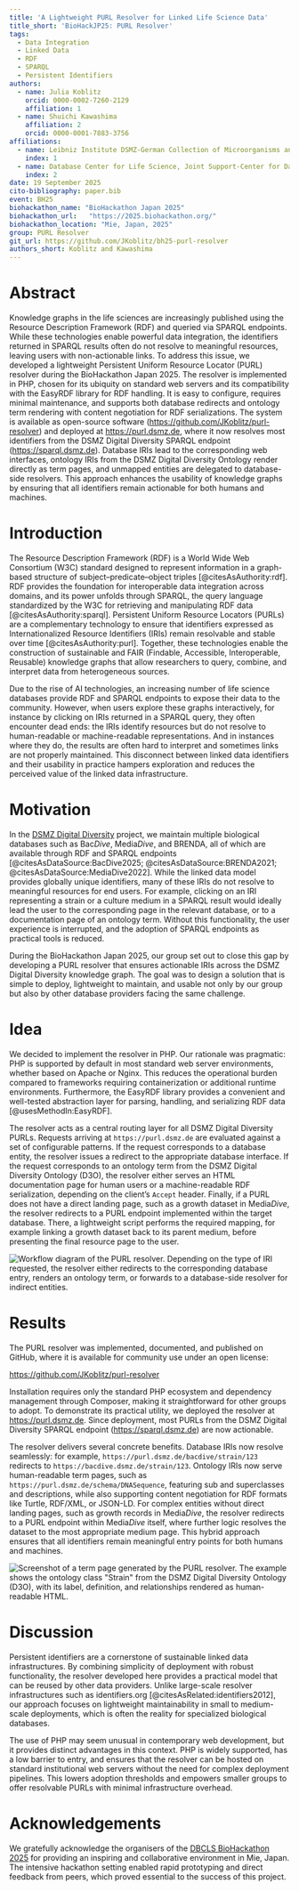 ```yaml
---
title: 'A Lightweight PURL Resolver for Linked Life Science Data'
title_short: 'BioHackJP25: PURL Resolver'
tags:
  - Data Integration
  - Linked Data
  - RDF
  - SPARQL
  - Persistent Identifiers
authors:
  - name: Julia Koblitz
    orcid: 0000-0002-7260-2129
    affiliation: 1
  - name: Shuichi Kawashima
    affiliation: 2
    orcid: 0000-0001-7883-3756
affiliations:
  - name: Leibniz Institute DSMZ-German Collection of Microorganisms and Cell Cultures
    index: 1
  - name: Database Center for Life Science, Joint Support-Center for Data Science Research, Research Organization of Information and Systems
    index: 2
date: 19 September 2025
cito-bibliography: paper.bib
event: BH25
biohackathon_name: "BioHackathon Japan 2025"
biohackathon_url:   "https://2025.biohackathon.org/"
biohackathon_location: "Mie, Japan, 2025"
group: PURL Resolver
git_url: https://github.com/JKoblitz/bh25-purl-resolver
authors_short: Koblitz and Kawashima
---
```


# Abstract

Knowledge graphs in the life sciences are increasingly published using the Resource Description Framework (RDF) and queried via SPARQL endpoints. While these technologies enable powerful data integration, the identifiers returned in SPARQL results often do not resolve to meaningful resources, leaving users with non-actionable links. To address this issue, we developed a lightweight Persistent Uniform Resource Locator (PURL) resolver during the BioHackathon Japan 2025. The resolver is implemented in PHP, chosen for its ubiquity on standard web servers and its compatibility with the EasyRDF library for RDF handling. It is easy to configure, requires minimal maintenance, and supports both database redirects and ontology term rendering with content negotiation for RDF serializations. The system is available as open-source software (https://github.com/JKoblitz/purl-resolver) and deployed at https://purl.dsmz.de, where it now resolves most identifiers from the DSMZ Digital Diversity SPARQL endpoint (https://sparql.dsmz.de). Database IRIs lead to the corresponding web interfaces, ontology IRIs from the DSMZ Digital Diversity Ontology render directly as term pages, and unmapped entities are delegated to database-side resolvers. This approach enhances the usability of knowledge graphs by ensuring that all identifiers remain actionable for both humans and machines.


# Introduction

The Resource Description Framework (RDF) is a World Wide Web Consortium (W3C) standard designed to represent information in a graph-based structure of subject–predicate–object triples [@citesAsAuthority:rdf]. RDF provides the foundation for interoperable data integration across domains, and its power unfolds through SPARQL, the query language standardized by the W3C for retrieving and manipulating RDF data [@citesAsAuthority:sparql]. Persistent Uniform Resource Locators (PURLs) are a complementary technology to ensure that identifiers expressed as Internationalized Resource Identifiers (IRIs) remain resolvable and stable over time [@citesAsAuthority:purl]. Together, these technologies enable the construction of sustainable and FAIR (Findable, Accessible, Interoperable, Reusable) knowledge graphs that allow researchers to query, combine, and interpret data from heterogeneous sources.

Due to the rise of AI technologies, an increasing number of life science databases provide RDF and SPARQL endpoints to expose their data to the community. However, when users explore these graphs interactively, for instance by clicking on IRIs returned in a SPARQL query, they often encounter dead ends: the IRIs identify resources but do not resolve to human-readable or machine-readable representations. And in instances where they do, the results are often hard to interpret and sometimes links are not properly maintained. 
This disconnect between linked data identifiers and their usability in practice hampers exploration and reduces the perceived value of the linked data infrastructure.

# Motivation

In the [DSMZ Digital Diversity](https://hub.dsmz.de) project, we maintain multiple biological databases such as Bac*Dive*, Media*Dive*, and BRENDA, all of which are available through RDF and SPARQL endpoints [@citesAsDataSource:BacDive2025; @citesAsDataSource:BRENDA2021; @citesAsDataSource:MediaDive2022]. While the linked data model provides globally unique identifiers, many of these IRIs do not resolve to meaningful resources for end users. For example, clicking on an IRI representing a strain or a culture medium in a SPARQL result would ideally lead the user to the corresponding page in the relevant database, or to a documentation page of an ontology term. Without this functionality, the user experience is interrupted, and the adoption of SPARQL endpoints as practical tools is reduced.

During the BioHackathon Japan 2025, our group set out to close this gap by developing a PURL resolver that ensures actionable IRIs across the DSMZ Digital Diversity knowledge graph. The goal was to design a solution that is simple to deploy, lightweight to maintain, and usable not only by our group but also by other database providers facing the same challenge.

# Idea

We decided to implement the resolver in PHP. Our rationale was pragmatic: PHP is supported by default in most standard web server environments, whether based on Apache or Nginx. This reduces the operational burden compared to frameworks requiring containerization or additional runtime environments. Furthermore, the EasyRDF library provides a convenient and well-tested abstraction layer for parsing, handling, and serializing RDF data [@usesMethodIn:EasyRDF].

The resolver acts as a central routing layer for all DSMZ Digital Diversity PURLs. Requests arriving at `https://purl.dsmz.de` are evaluated against a set of configurable patterns. If the request corresponds to a database entity, the resolver issues a redirect to the appropriate database interface. If the request corresponds to an ontology term from the DSMZ Digital Diversity Ontology (D3O), the resolver either serves an HTML documentation page for human users or a machine-readable RDF serialization, depending on the client’s `Accept` header. Finally, if a PURL does not have a direct landing page, such as a growth dataset in Media*Dive*, the resolver redirects to a PURL endpoint implemented within the target database. There, a lightweight script performs the required mapping, for example linking a growth dataset back to its parent medium, before presenting the final resource page to the user.

![Workflow diagram of the PURL resolver. 
Depending on the type of IRI requested, the resolver either redirects to the corresponding database entry, 
renders an ontology term, or forwards to a database-side resolver for indirect entities.](purl-flowchart.png)


# Results

The PURL resolver was implemented, documented, and published on GitHub, where it is available for community use under an open license:

<https://github.com/JKoblitz/purl-resolver>

Installation requires only the standard PHP ecosystem and dependency management through Composer, making it straightforward for other groups to adopt. To demonstrate its practical utility, we deployed the resolver at <https://purl.dsmz.de>. Since deployment, most PURLs from the DSMZ Digital Diversity SPARQL endpoint (<https://sparql.dsmz.de>) are now actionable.

The resolver delivers several concrete benefits. Database IRIs now resolve seamlessly: for example, `https://purl.dsmz.de/bacdive/strain/123` redirects to `https://bacdive.dsmz.de/strain/123`. Ontology IRIs now serve human-readable term pages, such as `https://purl.dsmz.de/schema/DNASequence`, featuring sub and superclasses and descriptions, while also supporting content negotiation for RDF formats like Turtle, RDF/XML, or JSON-LD. For complex entities without direct landing pages, such as growth records in Media*Dive*, the resolver redirects to a PURL endpoint within Media*Dive* itself, where further logic resolves the dataset to the most appropriate medium page. This hybrid approach ensures that all identifiers remain meaningful entry points for both humans and machines.

![Screenshot of a term page generated by the PURL resolver. 
The example shows the ontology class "Strain" from the DSMZ Digital Diversity Ontology (D3O), 
with its label, definition, and relationships rendered as human-readable HTML.](purl-screenshot.png)


# Discussion

Persistent identifiers are a cornerstone of sustainable linked data infrastructures. By combining simplicity of deployment with robust functionality, the resolver developed here provides a practical model that can be reused by other data providers. Unlike large-scale resolver infrastructures such as identifiers.org [@citesAsRelated:identifiers2012], our approach focuses on lightweight maintainability in small to medium-scale deployments, which is often the reality for specialized biological databases.

The use of PHP may seem unusual in contemporary web development, but it provides distinct advantages in this context. PHP is widely supported, has a low barrier to entry, and ensures that the resolver can be hosted on standard institutional web servers without the need for complex deployment pipelines. This lowers adoption thresholds and empowers smaller groups to offer resolvable PURLs with minimal infrastructure overhead.

# Acknowledgements

We gratefully acknowledge the organisers of the [DBCLS BioHackathon 2025](https://2025.biohackathon.org/) for providing an inspiring and collaborative environment in Mie, Japan. The intensive hackathon setting enabled rapid prototyping and direct feedback from peers, which proved essential to the success of this project.